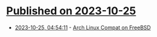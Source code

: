 # [Published on 2023-10-25](index.md)

* [2023-10-25, 04:54:11](https://lobste.rs/s/k9mapw/arch_linux_compat_on_freebsd) - [Arch Linux Compat on FreeBSD](https://github.com/mtrkss/arch-compat-tutorial/)
